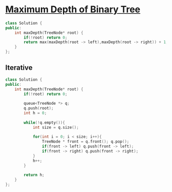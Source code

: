 # [Maximum Depth of Binary Tree](https://leetcode.com/problems/maximum-depth-of-binary-tree/)

```cpp
class Solution {
public:
    int maxDepth(TreeNode* root) {
        if(!root) return 0;
        return max(maxDepth(root -> left),maxDepth(root -> right)) + 1;
    }
};
```

## Iterative
```cpp
class Solution {
public:
    int maxDepth(TreeNode* root) {
        if(!root) return 0;
        
        queue<TreeNode *> q;
        q.push(root);
        int h = 0;
        
        while(!q.empty()){
            int size = q.size();
            
            for(int i = 0; i < size; i++){
                TreeNode * front = q.front(); q.pop();
                if(front -> left) q.push(front -> left);
                if(front -> right) q.push(front -> right);
            }
            h++;
        }
        
        return h;
    }
};
```